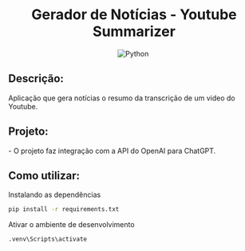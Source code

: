 <div align="center">  

<h1> Gerador de Notícias - Youtube Summarizer </h1>

![Python](https://img.shields.io/badge/-Python-1e272e?style=for-the-badge&logo=python)&nbsp;
</div>


<h2> Descrição: </h2>
<p>
Aplicação que gera notícias o resumo da transcrição de um video do Youtube.
</p>


<h2> Projeto: </h2>
<p>
- O projeto faz integração com a API do OpenAI para ChatGPT. 
</p>


<h2> Como utilizar: </h2>
<p>
Instalando as dependências

```sh
pip install -r requirements.txt
```

Ativar o ambiente de desenvolvimento

```sh
.venv\Scripts\activate 
```

</p>